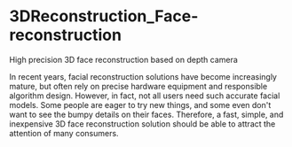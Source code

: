 # 3DReconstruction_Face-reconstruction
High precision 3D face reconstruction based on depth camera

In recent years, facial reconstruction solutions have become increasingly mature, but often rely on precise hardware equipment and responsible algorithm design. However, in fact, not all users need such accurate facial models. Some people are eager to try new things, and some even don't want to see the bumpy details on their faces. Therefore, a fast, simple, and inexpensive 3D face reconstruction solution should be able to attract the attention of many consumers.
